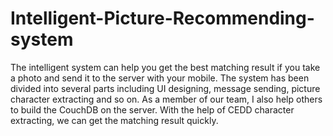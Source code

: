 # Intelligent-Picture-Recommending-system
The intelligent system can help you get the best matching result if you take a photo and send it to the server with your mobile. The system has been divided into several parts including UI designing, message sending, picture character extracting and so on. 
As a member of our team, I also help others to build the CouchDB on the server. 
With the help of CEDD character extracting, we can get the matching result quickly.
